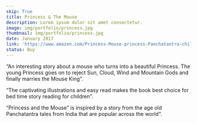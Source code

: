 ```yaml
---
skip: True
title: Princess & The Mouse
description: Lorem ipsum dolor sit amet consectetur.
image: img/portfolio/princess.jpg
thumbnail: img/portfolio/princess.jpg
date: January 2017
link: 'https://www.amazon.com/Princess-Mouse-princess-Panchatantra-children-ebook/dp/B078MQ7DHB'
status: Buy
---
```

“An interesting story about a mouse who turns into a beautiful Princess. The young Princess goes on to reject Sun, Cloud, Wind and Mountain Gods and finally marries the Mouse King”.

“The captivating illustrations and easy read makes the book best choice for bed time story reading for children”.

“Princess and the Mouse” is inspired by a story from the age old Panchatantra tales from India that are popular across the world”.